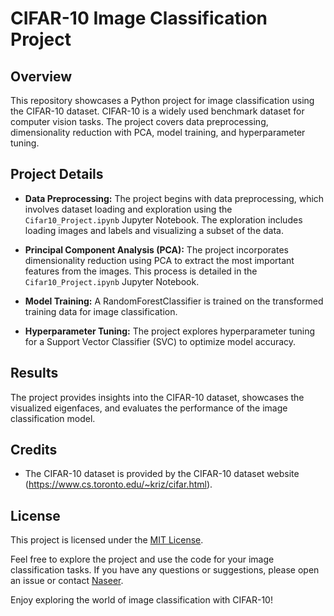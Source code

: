 # CIFAR-10 Image Classification Project

## Overview
This repository showcases a Python project for image classification using the CIFAR-10 dataset. CIFAR-10 is a widely used benchmark dataset for computer vision tasks. The project covers data preprocessing, dimensionality reduction with PCA, model training, and hyperparameter tuning.

## Project Details
- **Data Preprocessing:** The project begins with data preprocessing, which involves dataset loading and exploration using the `Cifar10_Project.ipynb` Jupyter Notebook. The exploration includes loading images and labels and visualizing a subset of the data.

- **Principal Component Analysis (PCA):** The project incorporates dimensionality reduction using PCA to extract the most important features from the images. This process is detailed in the `Cifar10_Project.ipynb` Jupyter Notebook.

- **Model Training:** A RandomForestClassifier is trained on the transformed training data for image classification.

- **Hyperparameter Tuning:** The project explores hyperparameter tuning for a Support Vector Classifier (SVC) to optimize model accuracy.

## Results
The project provides insights into the CIFAR-10 dataset, showcases the visualized eigenfaces, and evaluates the performance of the image classification model.

## Credits
- The CIFAR-10 dataset is provided by the CIFAR-10 dataset website (https://www.cs.toronto.edu/~kriz/cifar.html).

## License
This project is licensed under the [MIT License](LICENSE).

Feel free to explore the project and use the code for your image classification tasks. If you have any questions or suggestions, please open an issue or contact [Naseer](mailto:mnu202001@gmail.com).

Enjoy exploring the world of image classification with CIFAR-10!
